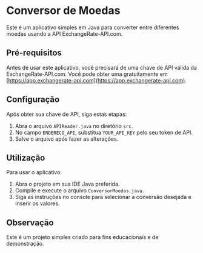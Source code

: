 # Conversor de Moedas

Este é um aplicativo simples em Java para converter entre diferentes moedas usando a API ExchangeRate-API.com.

## Pré-requisitos

Antes de usar este aplicativo, você precisará de uma chave de API válida da ExchangeRate-API.com. Você pode obter uma gratuitamente em [https://app.exchangerate-api.com](https://app.exchangerate-api.com).

## Configuração

Após obter sua chave de API, siga estas etapas:

1. Abra o arquivo `APIReader.java` no diretório `src`.
2. No campo `ENDERECO_API`, substitua `YOUR_API_KEY` pelo seu token de API.
3. Salve o arquivo após fazer as alterações.

## Utilização

Para usar o aplicativo:

1. Abra o projeto em sua IDE Java preferida.
2. Compile e execute o arquivo `ConversorMoedas.java`.
3. Siga as instruções no console para selecionar a conversão desejada e inserir os valores.

## Observação

Este é um projeto simples criado para fins educacionais e de demonstração.
